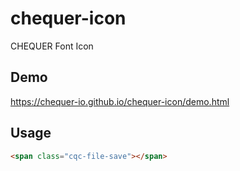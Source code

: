 # chequer-icon
CHEQUER Font Icon


## Demo
https://chequer-io.github.io/chequer-icon/demo.html

## Usage
```html
<span class="cqc-file-save"></span>
```
